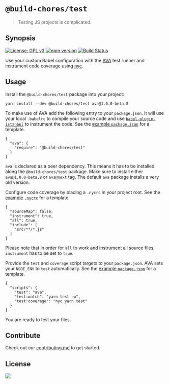 # `@build-chores/test`

> Testing JS projects is complicated.

## Synopsis

[![License: GPL v3](https://img.shields.io/badge/License-GPL%20v3-blue.svg)](https://www.gnu.org/licenses/gpl-3.0) [![npm version](https://img.shields.io/npm/v/@build-chores/test.svg?style=flat)](https://www.npmjs.com/package/@build-chores/test) [![Build Status](https://travis-ci.org/critocrito/build-chores.svg?branch=master)](https://travis-ci.org/critocrito/build-chores)

Use your custom Babel configuration with the [AVA](https://github.com/avajs/ava) test runner and instrument code coverage using [nyc](https://github.com/istanbuljs/nyc#readme).

## Usage

Install the `@build-chores/test` package into your project:

```
yarn install --dev @build-chores/test ava@1.0.0-beta.8
```

To make use of AVA add the following entry to your `package.json`. It will use your local `.babelrc` to compile your source code and use [`babel-plugin-istanbul`](https://github.com/istanbuljs/babel-plugin-istanbul#readme) to instrument the code. See the [example `package.json`](../../project-example/package.json) for a template.

```
{
  "ava": {
    "require": "@build-chores/test"
  }
}
```

`ava` is declared as a peer dependency. This means it has to be installed along the `@build-chores/test` package. Make sure to install either `ava@1.0.0-beta.8` or `ava@next` tag. The default `ava` package installs a very old version.

Configure code coverage by placing a `.nycrc` in your project root. See the [example `.nycrc`](../../project-example/.nycrc) for a template.

```
{
  "sourceMap": false,
  "instrument": true,
  "all": true,
  "include": [
    "src/**/*.js"
  ]
}
```

Please note that in order for `all` to work and instrument all source files, `instrument` has to be set to `true`.

Provide the `test` and `coverage` script targets to your `package.json`. AVA sets your `NODE_ENV` to `test` automatically. See the [example `package.json`](../../project-example/package.json) for a template.

```
{
  "scripts": {
    "test": "ava",
    "test:watch": "yarn test -w",
    "test:coverage": "nyc yarn test"
  }
}
```

You are ready to test your files.

## Contribute

Check out our [contributing.md](../../CONTRIBUTING.md) to get started.

## License

[<img src="https://www.gnu.org/graphics/gplv3-88x31.png" align="left" />](license)
